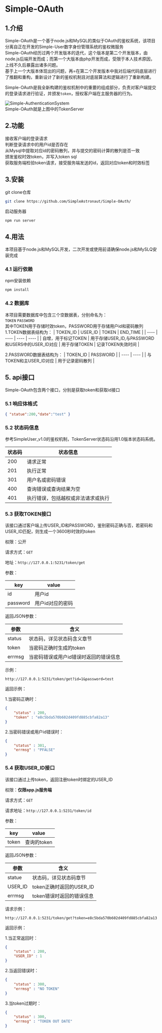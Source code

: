 # Simple-OAuth
## 1.介绍
Simple-OAuth是一个基于node.js和MySQL的类似于OAuth的鉴权系统，该项目分离自正在开发的Simple-User数字身份管理系统的鉴权微服务  
Simple-OAuth经历过两个开发版本的迭代，这个版本是第二个开发版本，由node.js后端开发而成；而第一个大版本由php开发而成，受限于本人技术原因，上线不久后暴露出诸多问题。  
基于上一个大版本体现出的问题，再=在第二个开发版本中我对后端代码底层进行了推翻和重构，重新设计了新的鉴权机制且对底层算法和逻辑进行了重新构建。  

Simple-OAuth是我全新构建的鉴权机制中的重要的组成部分，负责对客户端提交的登录请求进行验证，并颁发`token`，授权客户端在主服务器的行为。  

![Simple-AuthenticationSystem](https://user-images.githubusercontent.com/63186671/168552994-188ef964-f60d-49ab-9212-68ecfc8be575.svg)  
Simple-OAuth就是上图中的TokenServer

## 2.功能
接收客户端的登录请求  
判断登录请求中的用户id是否存在  
从Mysql中提取对应id的密码散列，并与提交的密码计算的散列是否一致  
颁发鉴权时效token，并写入token sql  
获取服务端检验token请求，接受服务端发送的id，返回对应token和时效标签  

## 3.安装 
git clone仓库  
```bash
git clone https://github.com/SimpleAstronaut/Simple-OAuth/
```  
启动服务器  
```bash
npm run server
```  

## 4.用法
本项目基于node.js和MySQL开发，二次开发或使用前请确保node.js和MySLQ安装完成  
### 4.1 运行依赖  
npm安装依赖  
```bash
npm install
```
### 4.2 数据库
本项目需要数据库中包含三个空数据表，分别命名为：  
`TOKEN`  `PASSWORD`  
其中TOKEN用于存储时效token，PASSWORD用于存储用户id和密码散列  
1.TOKEN数据表结构为：
| TOKEN_ID | USER_ID | TOKEN | END_TIME |
| ---- | ---- | ---- | ---- |
| 自增，用于标记TOKEN | 用于存储USER_ID,与PASSWORD和USERS中的USER_ID对应 | 用于存储TOKEN | 记录TOKEN失效时间 |  

2.PASSWORD数据表结构为：
| TOKEN_ID | PASSWORD |
| ---- | ---- |
| 与TOKEN和主USER_ID对应 | 用于记录密码散列 |

## 5. api接口
Simple-OAuth包含两个接口，分别是获取token和获取id接口  
### 5.1 响应体格式
```json
{ "statue":200,"date":"test" }
```
### 5.2 状态码信息

参考SimpleUser_v1.0的鉴权机制，TokenServer状态码沿用1.0版本状态码系统。

| 状态码 | 状态信息              |
| --- | ----------------- |
| 200 | 请求正常              |
| 201 | 执行正常              |
| 301 | 用户名或密码错误          |
| 400 | 查询错误或查询结果为空       |
| 401 | 执行错误，包括越权或非法请求或执行 |

### 5.3 获取TOKEN接口
该接口通过客户端上传USER_ID和PASSWORD，鉴别密码正确与否，若密码和USER_ID匹配，则生成一个3600秒时效的token

权限：公开

请求方式：`GET`

地址：`http://127.0.0.1:5231/token/get`

参数：

| key      | value     |
| -------- | --------- |
| id       | 用户id      |
| password | 用户id对应的密码 |

返回JSON参数：

| 参数     | 含义                   |
| ------ | -------------------- |
| status | 状态码，详见状态码含义章节        |
| token  | 当密码正确时生成的token       |
| errmsg | 当密码错误或用户id错误时返回的错误信息 |

示例：

```url
http://127.0.0.1:5231/token/get?id=1&password=test
```

返回示例：

1.当密码正确时：

```json
{
    "status" : 200,
    "token" : "e8c5bda570b602d409fd885cbfa82a13"
}
```

2.当密码错误或用户id错误时：

```json
{
    "status" : 301,
    "errmsg" : "PFALSE"
}
```

### 5.4 获取USER_ID接口

该接口通过上传token，返回注册token时绑定的USER_ID

权限：**仅限app.js服务端**

请求方式：`GET`

请求地址：`http://127.0.0.1:5231/token/id`

参数：

| key   | value    |
| ----- | -------- |
| token | 查询的token |

返回JSON参数：

| 参数      | 含义                 |
| ------- | ------------------ |
| statue  | 状态码，详见状态码章节        |
| USER_ID | token正确时返回的USER_ID |
| errmsg  | token错误时返回的错误信息    |

请求示例：

```url
http://127.0.0.1:5231/token/get?token=e8c5bda570b602d409fd885cbfa82a13
```

返回示例：

1.当正常返回时：

```json
{
    "status" : 200,
    "USER_ID" : 1
}
```

2.当返回错误时：

```json
{
    "status" : 300,
    "errmsg" : "NO TOKEN"
}
```

3.当token过期时：

```json
{
    "status" : 300,
    "errmsg" : "TOKEN OUT DATE"
}
```
